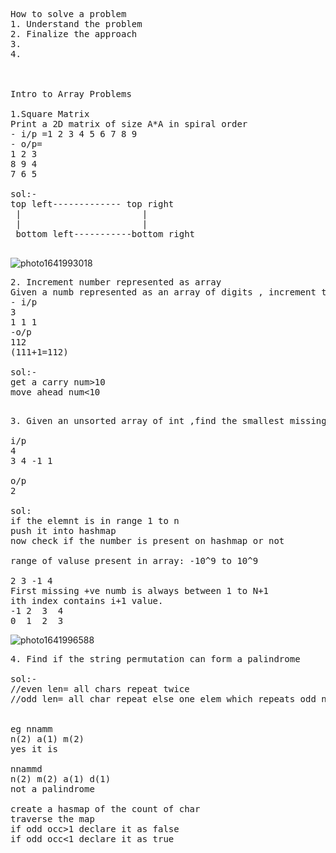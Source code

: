 <pre>
How to solve a problem
1. Understand the problem
2. Finalize the approach
3.
4.



Intro to Array Problems

1.Square Matrix
Print a 2D matrix of size A*A in spiral order
- i/p =1 2 3 4 5 6 7 8 9 
- o/p= 
1 2 3
8 9 4
7 6 5
 
sol:-
top left------------- top right
 |                       |
 |                       |
 bottom left-----------bottom right
 </pre>
 
 ![photo1641993018](https://user-images.githubusercontent.com/65703138/149146813-e922a492-c11f-4a3c-828c-0f93dd98842d.jpeg)
<pre>
2. Increment number represented as array 
Given a numb represented as an array of digits , increment the numb by 1 and return the resulting sum as an array.
- i/p
3
1 1 1
-o/p
112
(111+1=112)

sol:-
get a carry num>10
move ahead num<10

</pre>
<pre>
3. Given an unsorted array of int ,find the smallest missing positive integers.

i/p 
4
3 4 -1 1

o/p
2

sol:
if the elemnt is in range 1 to n 
push it into hashmap
now check if the number is present on hashmap or not

range of valuse present in array: -10^9 to 10^9

2 3 -1 4
First missing +ve numb is always between 1 to N+1
ith index contains i+1 value.
-1 2  3  4
0  1  2  3
</pre>

![photo1641996588](https://user-images.githubusercontent.com/65703138/149157025-ac8cfe0a-8288-4c38-bd43-29b5c2ea9644.jpeg)

<pre>
4. Find if the string permutation can form a palindrome

sol:-
//even len= all chars repeat twice
//odd len= all char repeat else one elem which repeats odd no of times


eg nnamm
n(2) a(1) m(2)
yes it is 

nnammd
n(2) m(2) a(1) d(1) 
not a palindrome

create a hasmap of the count of char
traverse the map 
if odd occ>1 declare it as false
if odd occ<1 declare it as true
</pre>


